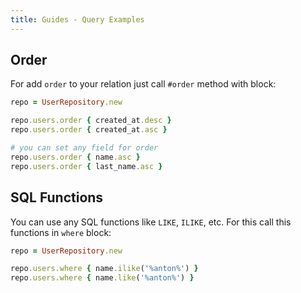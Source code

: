 ```yaml
---
title: Guides - Query Examples
---
```


## Order

For add `order` to your relation just call `#order` method with block:

```ruby
repo = UserRepository.new

repo.users.order { created_at.desc }
repo.users.order { created_at.asc }

# you can set any field for order
repo.users.order { name.asc }
repo.users.order { last_name.asc }
```

## SQL Functions

You can use any SQL functions like `LIKE`, `ILIKE`, etc. For this call this functions in `where` block:

```ruby
repo = UserRepository.new

repo.users.where { name.ilike('%anton%') }
repo.users.where { name.like('%anton%') }
```

